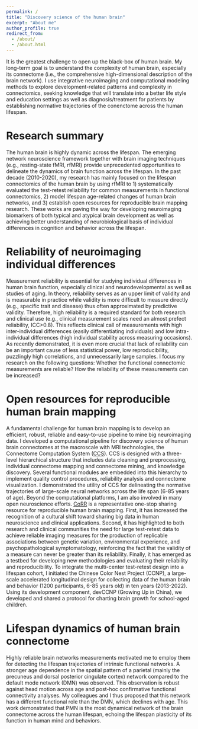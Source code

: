 ```yaml
---
permalink: /
title: "Discovery science of the human brain"
excerpt: "About me"
author_profile: true
redirect_from: 
  - /about/
  - /about.html
---
```


It is the greatest challenge to open up the black-box of human brain. My long-term goal is to understand the complexity of human brain, especially its connectome (i.e., the comprehensive high-dimensional description of the brain network). I use integrative neuroimaging and computational modeling methods to explore development-related patterns and complexity in connectomics, seeking knowledge that will translate into a better life style and education settings as well as diagnosis/treatment for patients by establishing normative trajectories of the conenctome across the human lifespan. 

Research summary
======
The human brain is highly dynamic across the lifespan. The emerging network neuroscience framework together with brain imaging techniques (e.g., resting-state fMRI, rfMRI) provide unprecedented opportunities to delineate the dynamics of brain function across the lifespan. In the past decade (2010-2020), my research has mainly focused on the lifespan connectomics of the human brain by using rfMRI to 1) systematically evaluated the test-retest reliability for common measurements in functional connectomics, 2) model lifespan age-related changes of human brain networks, and 3) establish open resources for reproducible brain mapping research. These works are
paving the way for developing neuroimaging biomarkers of both typical and atypical brain development as well as achieving better understanding of neurobiological basis of individual differences in cognition and behavior across the lifespan.

Reliability of neuroimaging individual differences
======
Measurement reliability is essential for studying individual differences in human brain function, especially clinical and neurodevelopmental as well as studies of aging. In theory, reliability serves as an upper limit of validity and is measurable in
practice while validity is more difficult to measure directly (e.g., specific trait and disease) thus often approximated by predictive validity. Therefore, high reliability is a required standard for both research and clinical use (e.g., clinical measurement scales
need an almost prefect reliability, ICC>0.8). This reflects clinical call of measurements with high inter-individual differences (easily differentiating individuals) and low intra-individual differences (high individual stability across measuring occasions). As recently demonstrated, it is even more crucial that lack of reliability can be an important cause of less statistical power, low reproducibility, puzzlingly high correlations, and unnecessarily large samples. I focus my research on the following questions: Whether the functional connectomic measurements are reliable? How the reliability of these measurements can be increased?

Open resources for reproducible human brain mapping
======
A fundamental challenge for human brain mapping is to develop an efficient, robust, reliable and easy-to-use pipeline to mine big neuroimaging data. I developed a computational pipeline for discovery science of human brain connectomes at the macroscale with MRI technologies, the Connectome Computation System ([CCS](https://github.com/zuoxinian/CCS)). CCS is designed with a three-level hierarchical structure that includes data cleaning and preprocessing, individual connectome mapping and connectome mining, and knowledge discovery. Several functional modules are embedded into this hierarchy to implement quality control procedures, reliability analysis and connectome visualization. I demonstrated the utility of CCS for delineating the normative trajectories of large-scale neural networks across the life span (6-85 years of age). Beyond the computational platforms, I am also involved in many open neuroscience efforts. [CoRR](http://fcon_1000.projects.nitrc.org/indi/CoRR) is a representative one-stop sharing resource for reproducible human brain mapping. First, it has increased the recognition of a cultural shift toward sharing big data in human neuroscience and clinical applications. Second, it has highlighted to both research and clinical communities the need for large test-retest data to achieve reliable imaging measures for the production of replicable associations between genetic variation, environmental experience, and psychopathological symptomatology, reinforcing the fact that the validity of a measure can never be greater than its reliability. Finally, it has emerged as a testbed for developing new methodologies and evaluating their reliability and reproducibility. To integrate the multi-center test-retest design into a lifespan cohort, I initiated the Chinese Color Nest Project (CCNP), a large-scale accelerated longitudinal design for collecting data of the human brain and behavior (1200 participants, 6-85 years old) in ten years (2013-2022). Using its development component, devCCNP (Growing Up in China), we developed and shared a protocol for charting brain growth for school-aged children.

Lifespan dynamics of human brain connectome
======
Highly reliable brain networks measurements motivated me to employ them for detecting the lifespan trajectories of intrinsic functional networks. A stronger age dependence in the spatial pattern of a parietal (mainly the precuneus and dorsal posterior cingulate cortex) network compared to the default mode network (DMN) was observed. This observation is robust against head motion across age and post-hoc confirmative functional connectivity analyses. My colleagues and I thus proposed that this network has a different functional role than the DMN, which declines with age. This work demonstrated that PMN is the most dynamical network of the brain connectome across the human lifespan, echoing the lifespan plasticity of its function in human mind and behaviors. 
